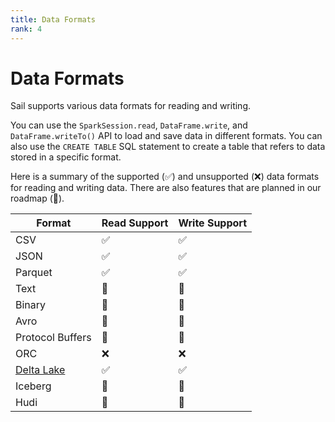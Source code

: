 ```yaml
---
title: Data Formats
rank: 4
---
```


# Data Formats

Sail supports various data formats for reading and writing.

You can use the `SparkSession.read`, `DataFrame.write`, and `DataFrame.writeTo()` API to load and save data in different formats.
You can also use the `CREATE TABLE` SQL statement to create a table that refers to data stored in a specific format.

Here is a summary of the supported (:white_check_mark:) and unsupported (:x:) data formats for reading and writing data. There are also features that are planned in our roadmap (:construction:).

| Format                | Read Support       | Write Support      |
| --------------------- | ------------------ | ------------------ |
| CSV                   | :white_check_mark: | :white_check_mark: |
| JSON                  | :white_check_mark: | :white_check_mark: |
| Parquet               | :white_check_mark: | :white_check_mark: |
| Text                  | :construction:     | :construction:     |
| Binary                | :construction:     | :construction:     |
| Avro                  | :construction:     | :construction:     |
| Protocol Buffers      | :construction:     | :construction:     |
| ORC                   | :x:                | :x:                |
| [Delta Lake](./delta) | :white_check_mark: | :white_check_mark: |
| Iceberg               | :construction:     | :construction:     |
| Hudi                  | :construction:     | :construction:     |
